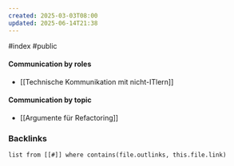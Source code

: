 ```yaml
---
created: 2025-03-03T08:00
updated: 2025-06-14T21:38
---
```

#index #public

#### Communication by roles
- [[Technische Kommunikation mit nicht-ITlern]]

#### Communication by topic
- [[Argumente für Refactoring]]

### Backlinks
```dataview 
list from [[#]] where contains(file.outlinks, this.file.link)
```

